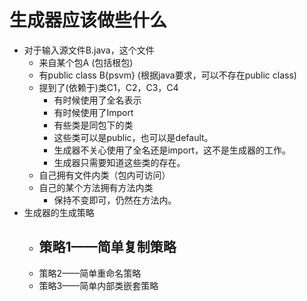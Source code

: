 # 生成器应该做些什么
- 对于输入源文件B.java，这个文件
  - 来自某个包A (包括根包)
  - 有public class B{psvm} (根据java要求，可以不存在public class)
  - 提到了(依赖于)类C1，C2，C3，C4
    - 有时候使用了全名表示
    - 有时候使用了Import
    - 有些类是同包下的类
    - 这些类可以是public，也可以是default。
    - 生成器不关心使用了全名还是import，这不是生成器的工作。
    - 生成器只需要知道这些类的存在。
  - 自己拥有文件内类（包内可访问）
  - 自己的某个方法拥有方法内类
    - 保持不变即可，仍然在方法内。
- 生成器的生成策略
  - 策略1——简单复制策略
    - 
  - 策略2——简单重命名策略
  - 策略3——简单内部类嵌套策略